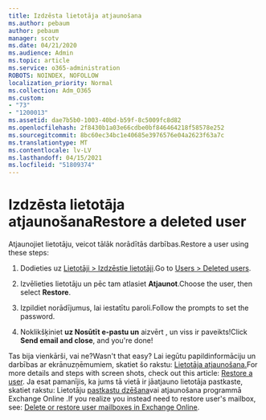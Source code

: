 ```yaml
---
title: Izdzēsta lietotāja atjaunošana
ms.author: pebaum
author: pebaum
manager: scotv
ms.date: 04/21/2020
ms.audience: Admin
ms.topic: article
ms.service: o365-administration
ROBOTS: NOINDEX, NOFOLLOW
localization_priority: Normal
ms.collection: Adm_O365
ms.custom:
- "73"
- "1200013"
ms.assetid: dae7b5b0-1003-40bd-b59f-8c5009fc8d82
ms.openlocfilehash: 2f8430b1a03e66cdbe0bf846464218f58578e252
ms.sourcegitcommit: 8bc60ec34bc1e40685e3976576e04a2623f63a7c
ms.translationtype: MT
ms.contentlocale: lv-LV
ms.lasthandoff: 04/15/2021
ms.locfileid: "51809374"
---
```

# <a name="restore-a-deleted-user"></a><span data-ttu-id="5fc3b-102">Izdzēsta lietotāja atjaunošana</span><span class="sxs-lookup"><span data-stu-id="5fc3b-102">Restore a deleted user</span></span>

<span data-ttu-id="5fc3b-103">Atjaunojiet lietotāju, veicot tālāk norādītās darbības.</span><span class="sxs-lookup"><span data-stu-id="5fc3b-103">Restore a user using these steps:</span></span>
  
1. <span data-ttu-id="5fc3b-104">Dodieties uz [Lietotāji \> Izdzēstie lietotāji](https://admin.microsoft.com/adminportal/home#/deletedusers).</span><span class="sxs-lookup"><span data-stu-id="5fc3b-104">Go to [Users \> Deleted users](https://admin.microsoft.com/adminportal/home#/deletedusers).</span></span>

2. <span data-ttu-id="5fc3b-105">Izvēlieties lietotāju un pēc tam atlasiet **Atjaunot**.</span><span class="sxs-lookup"><span data-stu-id="5fc3b-105">Choose the user, then select **Restore**.</span></span>

3. <span data-ttu-id="5fc3b-106">Izpildiet norādījumus, lai iestatītu paroli.</span><span class="sxs-lookup"><span data-stu-id="5fc3b-106">Follow the prompts to set the password.</span></span>

4. <span data-ttu-id="5fc3b-107">Noklikšķiniet **uz Nosūtīt e-pastu un** aizvērt , un viss ir paveikts!</span><span class="sxs-lookup"><span data-stu-id="5fc3b-107">Click **Send email and close**, and you're done!</span></span>

<span data-ttu-id="5fc3b-108">Tas bija vienkārši, vai ne?</span><span class="sxs-lookup"><span data-stu-id="5fc3b-108">Wasn't that easy?</span></span> <span data-ttu-id="5fc3b-109">Lai iegūtu papildinformāciju un darbības ar ekrānuzņēmumiem, skatiet šo rakstu: [Lietotāja atjaunošana.](https://docs.microsoft.com/microsoft-365/admin/add-users/restore-user)</span><span class="sxs-lookup"><span data-stu-id="5fc3b-109">For more details and steps with screen shots, check out this article: [Restore a user](https://docs.microsoft.com/microsoft-365/admin/add-users/restore-user).</span></span> <span data-ttu-id="5fc3b-110">Ja esat pamanījis, ka jums tā vietā ir jāatjauno lietotāja pastkaste, skatiet rakstu: Lietotāju [pastkastu dzēšana](https://docs.microsoft.com/exchange/recipients-in-exchange-online/delete-or-restore-mailboxes)vai atjaunošana programmā Exchange Online .</span><span class="sxs-lookup"><span data-stu-id="5fc3b-110">If you realize you instead need to restore user's mailbox, see: [Delete or restore user mailboxes in Exchange Online](https://docs.microsoft.com/exchange/recipients-in-exchange-online/delete-or-restore-mailboxes).</span></span>
